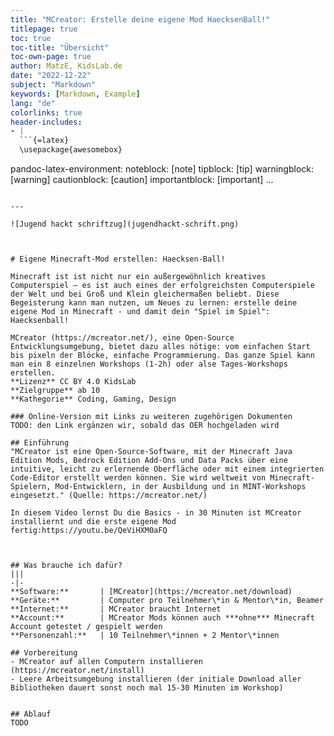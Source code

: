 ```yaml
---
title: "MCreator: Erstelle deine eigene Mod HaecksenBall!"
titlepage: true
toc: true
toc-title: "Übersicht"
toc-own-page: true
author: MatzE, KidsLab.de
date: "2022-12-22"
subject: "Markdown"
keywords: [Markdown, Example]
lang: "de"
colorlinks: true
header-includes:
- |
  ```{=latex}
  \usepackage{awesomebox}
  ```
pandoc-latex-environment:
  noteblock: [note]
  tipblock: [tip]
  warningblock: [warning]
  cautionblock: [caution]
  importantblock: [important]
...
```

---

![Jugend hackt schriftzug](jugendhackt-schrift.png)



# Eigene Minecraft-Mod erstellen: Haecksen-Ball!

Minecraft ist ist nicht nur ein außergewöhnlich kreatives Computerspiel – es ist auch eines der erfolgreichsten Computerspiele der Welt und bei Groß und Klein gleichermaßen beliebt. Diese Begeisterung kann man nutzen, um Neues zu lernen: erstelle deine eigene Mod in Minecraft - und damit dein "Spiel im Spiel": Haecksenball!

MCreator (https://mcreator.net/), eine Open-Source Entwicklungsumgebung, bietet dazu alles nötige: vom einfachen Start bis pixeln der Blöcke, einfache Programmierung. Das ganze Spiel kann man ein 8 einzelnen Workshops (1-2h) oder alse Tages-Workshops erstellen. 
**Lizenz** CC BY 4.0 KidsLab  
**Zielgruppe** ab 10  
**Kathegorie** Coding, Gaming, Design  

### Online-Version mit Links zu weiteren zugehörigen Dokumenten
TODO: den Link ergänzen wir, sobald das OER hochgeladen wird

## Einführung
"MCreator ist eine Open-Source-Software, mit der Minecraft Java Edition Mods, Bedrock Edition Add-Ons und Data Packs über eine intuitive, leicht zu erlernende Oberfläche oder mit einem integrierten Code-Editor erstellt werden können. Sie wird weltweit von Minecraft-Spielern, Mod-Entwicklern, in der Ausbildung und in MINT-Workshops eingesetzt." (Quelle: https://mcreator.net/)

In diesem Video lernst Du die Basics - in 30 Minuten ist MCreator installiernt und die erste eigene Mod fertig:https://youtu.be/QeViHXM0aFQ



## Was brauche ich dafür?
|||
-|-
**Software:**       | [MCreator](https://mcreator.net/download)
**Geräte:**         | Computer pro Teilnehmer\*in & Mentor\*in, Beamer
**Internet:**       | MCreator braucht Internet  
**Account:**        | MCreator Mods können auch ***ohne*** Minecraft Account getestet / gespielt werden 
**Personenzahl:**   | 10 Teilnehmer\*innen + 2 Mentor\*innen

## Vorbereitung 
- MCreator auf allen Computern installieren (https://mcreator.net/install)
- Leere Arbeitsumgebung installieren (der initiale Download aller Bibliotheken dauert sonst noch mal 15-30 Minuten im Workshop)


## Ablauf
TODO